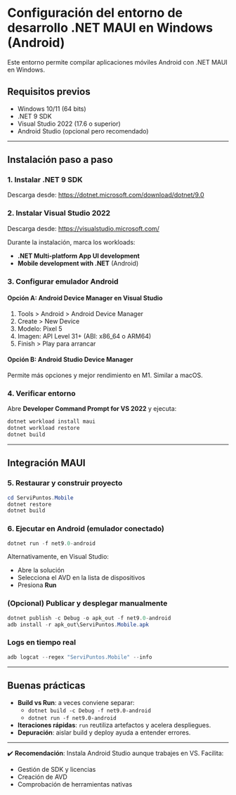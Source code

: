 # Configuración del entorno de desarrollo .NET MAUI en Windows (Android)

Este entorno permite compilar aplicaciones móviles Android con .NET MAUI en Windows.

## Requisitos previos

- Windows 10/11 (64 bits)  
- .NET 9 SDK  
- Visual Studio 2022 (17.6 o superior)  
- Android Studio (opcional pero recomendado)  

---

## Instalación paso a paso

### 1. Instalar .NET 9 SDK

Descarga desde: <https://dotnet.microsoft.com/download/dotnet/9.0>

### 2. Instalar Visual Studio 2022

Descarga desde: <https://visualstudio.microsoft.com/>

Durante la instalación, marca los workloads:

- **.NET Multi-platform App UI development**  
- **Mobile development with .NET** (Android)  

### 3. Configurar emulador Android

#### Opción A: Android Device Manager en Visual Studio

1. Tools > Android > Android Device Manager  
2. Create > New Device  
3. Modelo: Pixel 5  
4. Imagen: API Level 31+ (ABI: x86_64 o ARM64)  
5. Finish > Play para arrancar  

#### Opción B: Android Studio Device Manager

Permite más opciones y mejor rendimiento en M1. Similar a macOS.

### 4. Verificar entorno

Abre **Developer Command Prompt for VS 2022** y ejecuta:

```powershell
dotnet workload install maui
dotnet workload restore
dotnet build
```

---

## Integración MAUI

### 5. Restaurar y construir proyecto

```powershell
cd ServiPuntos.Mobile
dotnet restore
dotnet build
```

### 6. Ejecutar en Android (emulador conectado)

```powershell
dotnet run -f net9.0-android
```

Alternativamente, en Visual Studio:

- Abre la solución  
- Selecciona el AVD en la lista de dispositivos  
- Presiona **Run**  

### (Opcional) Publicar y desplegar manualmente

```powershell
dotnet publish -c Debug -o apk_out -f net9.0-android
adb install -r apk_out\ServiPuntos.Mobile.apk
```

### Logs en tiempo real

```powershell
adb logcat --regex "ServiPuntos.Mobile" --info
```

---

## Buenas prácticas

- **Build vs Run**: a veces conviene separar:
  - `dotnet build -c Debug -f net9.0-android`  
  - `dotnet run -f net9.0-android`  
- **Iteraciones rápidas**: `run` reutiliza artefactos y acelera despliegues.
- **Depuración**: aislar build y deploy ayuda a entender errores.

---

✔️ **Recomendación**: Instala Android Studio aunque trabajes en VS. Facilita:

- Gestión de SDK y licencias  
- Creación de AVD  
- Comprobación de herramientas nativas  
